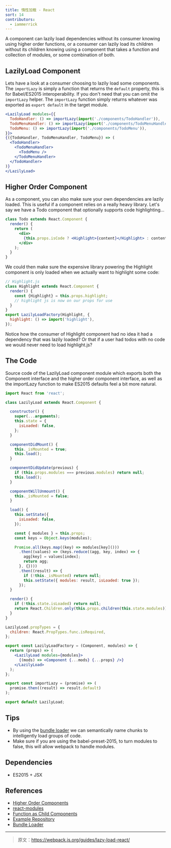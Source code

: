 ```yaml
---
title: 惰性加载 - React
sort: 14
contributors:
  - iammerrick
---
```


A component can lazily load dependencies without its consumer knowing using higher order functions, or a consumer can lazily load its children without its children knowing using a component that takes a function and collection of modules, or some combination of both.

## LazilyLoad Component

Lets have a look at a consumer choosing to lazily load some components. The `importLazy` is simply a function that returns the `default` property, this is for Babel/ES2015 interoperability. If you don't need that you can omit the `importLazy` helper. The `importLazy` function simply returns whatever was exported as `export default` in the target module.

```jsx
<LazilyLoad modules={{
  TodoHandler: () => importLazy(import('./components/TodoHandler')),
  TodoMenuHandler: () => importLazy(import('./components/TodoMenuHandler')),
  TodoMenu: () => importLazy(import('./components/TodoMenu')),
}}>
{({TodoHandler, TodoMenuHandler, TodoMenu}) => (
  <TodoHandler>
    <TodoMenuHandler>
      <TodoMenu />
    </TodoMenuHandler>
  </TodoHandler>
)}
</LazilyLoad>
```

## Higher Order Component

As a component, you can also make sure your own dependencies are lazily loaded. This is useful if a component relies on a really heavy library. Let's say we have a Todo component that optionally supports code highlighting...

```jsx
class Todo extends React.Component {
  render() {
    return (
      <div>
        {this.props.isCode ? <Highlight>{content}</Highlight> : content}
      </div>
    );
  }
}
```

We could then make sure the expensive library powering the Highlight component is only loaded when we actually want to highlight some code:

```jsx
// Highlight.js
class Highlight extends React.Component {
  render() {
    const {Highlight} = this.props.highlight;
    // highlight js is now on our props for use
  }
}
export LazilyLoadFactory(Highlight, {
  highlight: () => import('highlight'),
});
```

Notice how the consumer of Highlight component had no idea it had a dependency that was lazily loaded? Or that if a user had todos with no code we would never need to load highlight.js? 


## The Code

Source code of the LazilyLoad component module which exports both the Component interface and the higher order component interface, as well as the importLazy function to make ES2015 defaults feel a bit more natural.

```jsx
import React from 'react';

class LazilyLoad extends React.Component {

  constructor() {
    super(...arguments);
    this.state = {
      isLoaded: false,
    };
  }

  componentDidMount() {
    this._isMounted = true;
    this.load();
  }

  componentDidUpdate(previous) {
    if (this.props.modules === previous.modules) return null;
    this.load();
  }

  componentWillUnmount() {
    this._isMounted = false;
  }

  load() {
    this.setState({
      isLoaded: false,
    });

    const { modules } = this.props;
    const keys = Object.keys(modules);

    Promise.all(keys.map((key) => modules[key]()))
      .then((values) => (keys.reduce((agg, key, index) => {
        agg[key] = values[index];
        return agg;
      }, {})))
      .then((result) => {
        if (!this._isMounted) return null;
        this.setState({ modules: result, isLoaded: true });
      });
  }

  render() {
    if (!this.state.isLoaded) return null;
    return React.Children.only(this.props.children(this.state.modules));
  }
}

LazilyLoad.propTypes = {
  children: React.PropTypes.func.isRequired,
};

export const LazilyLoadFactory = (Component, modules) => {
  return (props) => (
    <LazilyLoad modules={modules}>
      {(mods) => <Component {...mods} {...props} />}
    </LazilyLoad>
  );
};

export const importLazy = (promise) => (
  promise.then((result) => result.default)
);

export default LazilyLoad;
```
## Tips

- By using the [bundle loader](https://github.com/webpack/bundle-loader) we can semantically name chunks to intelligently load groups of code.
- Make sure if you are using the babel-preset-2015, to turn modules to false, this will allow webpack to handle modules.

## Dependencies

- ES2015 + JSX

## References

- [Higher Order Components](http://reactpatterns.com/#higher-order-component)
- [react-modules](https://github.com/threepointone/react-modules)
- [Function as Child Components](http://merrickchristensen.com/articles/function-as-child-components.html)
- [Example Repository](https://github.com/iammerrick/how-to-lazy-load-react-webpack)
- [Bundle Loader](https://github.com/webpack/bundle-loader)

***

> 原文：https://webpack.js.org/guides/lazy-load-react/